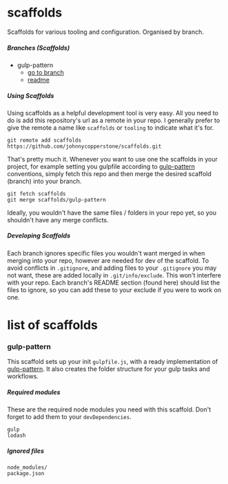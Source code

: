 # scaffolds

Scaffolds for various tooling and configuration. Organised by branch.

##### Branches (Scaffolds)

- gulp-pattern
    - [go to branch](https://github.com/johnnycopperstone/scaffolds/tree/gulp-pattern)
    - [readme](#gulp-pattern)

##### Using Scaffolds

Using scaffolds as a helpful development tool is very easy. All you need to do is add this repository's url as a remote in your repo. I generally prefer to give the remote a name like `scaffolds` or `tooling` to indicate what it's for.

    git remote add scaffolds https://github.com/johnnycopperstone/scaffolds.git

That's pretty much it. Whenever you want to use one the scaffolds in your project, for example setting you gulpfile according to [gulp-pattern](https://github.com/snslss/gulp-pattern) conventions, simply fetch this repo and then merge the desired scaffold (branch) into your branch.

    git fetch scaffolds
    git merge scaffolds/gulp-pattern

Ideally, you wouldn't have the same files / folders in your repo yet, so you shouldn't have any merge conflicts.

##### Developing Scaffolds

Each branch ignores specific files you wouldn't want merged in when merging into your repo, however are needed for dev of the scaffold. To avoid conflicts in `.gitignore`, and adding files to your `.gitignore` you may not want, these are added locally in `.git/info/exclude`. This won't interfere with your repo. Each branch's README section (found here) should list the files to ignore, so you can add these to your exclude if you were to work on one.

# list of scaffolds

### gulp-pattern

This scaffold sets up your init `gulpfile.js`, with a ready implementation
of [gulp-pattern](https://github.com/snslss/gulp-pattern). It also creates the folder structure for your gulp tasks and workflows.

##### Required modules

These are the required node modules you need with this scaffold. Don't forget to add them to your `devDependencies`.

    gulp
    lodash

##### Ignored files

    node_modules/
    package.json
